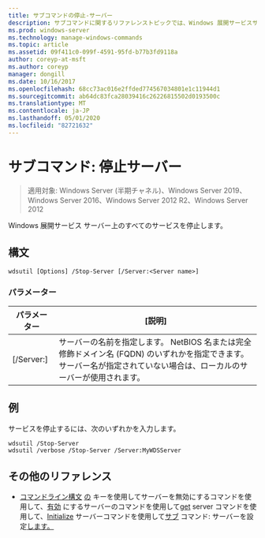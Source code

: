 ```yaml
---
title: サブコマンドの停止-サーバー
description: サブコマンドに関するリファレンストピックでは、Windows 展開サービスサーバー上のすべてのサービスを停止します。
ms.prod: windows-server
ms.technology: manage-windows-commands
ms.topic: article
ms.assetid: 09f411c0-099f-4591-95fd-b77b3fd9118a
author: coreyp-at-msft
ms.author: coreyp
manager: dongill
ms.date: 10/16/2017
ms.openlocfilehash: 68cc73ac016e2ffded774567034801e1c11944d1
ms.sourcegitcommit: ab64dc83fca28039416c26226815502d0193500c
ms.translationtype: MT
ms.contentlocale: ja-JP
ms.lasthandoff: 05/01/2020
ms.locfileid: "82721632"
---
```

# <a name="subcommand-stop-server"></a>サブコマンド: 停止サーバー

> 適用対象: Windows Server (半期チャネル)、Windows Server 2019、Windows Server 2016、Windows Server 2012 R2、Windows Server 2012

Windows 展開サービス サーバー上のすべてのサービスを停止します。

## <a name="syntax"></a>構文
```
wdsutil [Options] /Stop-Server [/Server:<Server name>]
```
### <a name="parameters"></a>パラメーター
|パラメーター|[説明]|
|-------|--------|
|[/Server:<Server name>]|サーバーの名前を指定します。 NetBIOS 名または完全修飾ドメイン名 (FQDN) のいずれかを指定できます。 サーバー名が指定されていない場合は、ローカルのサーバーが使用されます。|
## <a name="examples"></a>例
サービスを停止するには、次のいずれかを入力します。
```
wdsutil /Stop-Server
wdsutil /verbose /Stop-Server /Server:MyWDSServer
```
## <a name="additional-references"></a>その他のリファレンス
- [コマンドライン構文](command-line-syntax-key.md)
[の](using-the-disable-server-command.md)
キーを使用してサーバーを無効にするコマンドを使用して、[有効](using-the-enable-server-command.md)
にするサーバーのコマンドを使用して[get](using-the-get-server-command.md)
server コマンドを使用して、[Initialize](using-the-initialize-server-command.md)
サーバーコマンドを使用して[サブ](subcommand-set-server.md)
コマンド: サーバーを設定[します](the-uninitialize-server-option.md)[。](subcommand-start-server.md)

